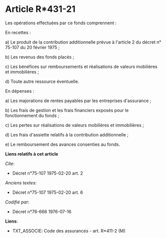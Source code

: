 # Article R*431-21

Les opérations effectuées par ce fonds comprennent :

En recettes :

a) Le produit de la contribution additionnelle prévue à l'article 2 du décret n° 75-107 du 20 février 1975 ;

b) Les revenus des fonds placés ;

c) Les bénéfices sur remboursements et réalisations de valeurs mobilières et immobilières ;

d) Toute autre ressource éventuelle.

En dépenses :

a) Les majorations de rentes payables par les entreprises d'assurance ;

b) Les frais de gestion et les frais financiers exposés pour le fonctionnement du fonds ;

c) Les pertes sur réalisations de valeurs mobilières et immobilières ;

d) Les frais d'assiette relatifs à la contribution additionnelle ;

e) Le remboursement des avances consenties au fonds.

**Liens relatifs à cet article**

_Cite_:

  - Décret n°75-107 1975-02-20 art. 2

_Anciens textes_:

  - Décret n°75-107 1975-02-20 art. 6

_Codifié par_:

  - Décret n°76-666 1976-07-16

**Liens**:

  - TXT_ASSOCIE: Code des assurances - art. R*411-2 (M)

